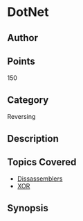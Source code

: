 # DotNet
## Author

## Points
150
## Category
Reversing
## Description

## Topics Covered

- [Dissassemblers](/reverse-engineering/what-are-disassemblers/)
- [XOR](/cryptography/what-is-xor/)
## Synopsis

